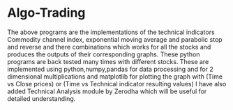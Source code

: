 # Algo-Trading

The above programs are the implementations of the technical indicators Commodity channel index, exponential moving average and parabolic stop and reverse and there combinations which works for all the stocks and produces the outputs of their corresponding graphs.
These python programs are back tested many times with different stocks.
These are implemented using python,numpy,pandas for data processing and for 2 dimensional multiplications and matplotlib for plotting the graph with (Time vs Close prices) or (Time vs Technical indicator resulting values)
I have also added Technical Analysis module by Zerodha  which will be useful for detailed understanding.
